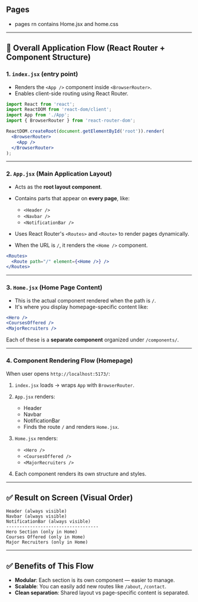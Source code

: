 ## Pages 

- pages rn contains Home.jsx and home.css 

---

## 🔄 Overall Application Flow (React Router + Component Structure)

### 1. **`index.jsx` (entry point)**

* Renders the `<App />` component inside `<BrowserRouter>`.
* Enables client-side routing using React Router.

```jsx
import React from 'react';
import ReactDOM from 'react-dom/client';
import App from './App';
import { BrowserRouter } from 'react-router-dom';

ReactDOM.createRoot(document.getElementById('root')).render(
  <BrowserRouter>
    <App />
  </BrowserRouter>
);
```

---

### 2. **`App.jsx` (Main Application Layout)**

* Acts as the **root layout component**.
* Contains parts that appear on **every page**, like:

  * `<Header />`
  * `<Navbar />`
  * `<NotificationBar />`
* Uses React Router's `<Routes>` and `<Route>` to render pages dynamically.
* When the URL is `/`, it renders the `<Home />` component.

```jsx
<Routes>
  <Route path="/" element={<Home />} />
</Routes>
```

---

### 3. **`Home.jsx` (Home Page Content)**

* This is the actual component rendered when the path is `/`.
* It's where you display homepage-specific content like:

```jsx
<Hero />
<CoursesOffered />
<MajorRecruiters />
```

Each of these is a **separate component** organized under `/components/`.

---

### 4. **Component Rendering Flow (Homepage)**

When user opens `http://localhost:5173/`:

1. `index.jsx` loads → wraps `App` with `BrowserRouter`.
2. `App.jsx` renders:

   * Header
   * Navbar
   * NotificationBar
   * Finds the route `/` and renders `Home.jsx`.
3. `Home.jsx` renders:

   * `<Hero />`
   * `<CoursesOffered />`
   * `<MajorRecruiters />`
4. Each component renders its own structure and styles.

---

## ✅ Result on Screen (Visual Order)

```
Header (always visible)
Navbar (always visible)
NotificationBar (always visible)
-----------------------------------
Hero Section (only in Home)
Courses Offered (only in Home)
Major Recruiters (only in Home)
```

---

## ✅ Benefits of This Flow

* **Modular**: Each section is its own component — easier to manage.
* **Scalable**: You can easily add new routes like `/about`, `/contact`.
* **Clean separation**: Shared layout vs page-specific content is separated.


